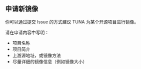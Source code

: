 ## 申请新镜像

你可以通过提交 Issue 的方式建议 TUNA 为某个开源项目进行镜像。

请在申请内容中写明：

- 项目名称
- 项目简介
- 上游源地址，或镜像方法
- 尽量详细的镜像信息（例如镜像大小）
